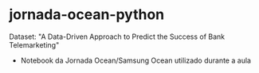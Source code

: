 # jornada-ocean-python
Dataset: "A Data-Driven Approach to Predict the Success of Bank Telemarketing"
- Notebook da Jornada Ocean/Samsung Ocean utilizado durante a aula  
